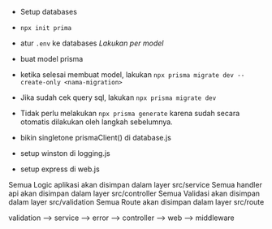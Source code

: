 - Setup databases
- `npx init prima`
- atur `.env` ke databases
  _Lakukan per model_
- buat model prisma
- ketika selesai membuat model, lakukan `npx prisma migrate dev --create-only <nama-migration>`
- Jika sudah cek query sql, lakukan `npx prisma migrate dev`
- Tidak perlu melakukan `npx prisma generate` karena sudah secara otomatis dilakukan oleh langkah sebelumnya.

- bikin singletone prismaClient() di database.js
- setup winston di logging.js
- setup express di web.js

Semua Logic aplikasi akan disimpan dalam layer src/service
Semua handler api akan disimpan dalam layer src/controller
Semua Validasi akan disimpan dalam layer src/validation
Semua Route akan disimpan dalam layer src/route

validation --> service --> error --> controller --> web --> middleware
